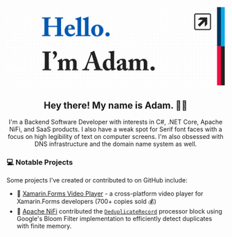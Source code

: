 ## [![](https://github.com/adamfisher/adamfisher/blob/master/images/bio-header.png)](https://www.adams.life)

<h2 align="center">Hey there! My name is Adam. 👋🤓</h2>

<p align="center">I'm a Backend Software Developer with interests in C#, .NET Core, Apache NiFi, and SaaS products.
I also have a weak spot for Serif font faces with a focus on high legibility of text on computer screens. I'm also obsessed with DNS infrastructure and the domain name system as well.</p>

### 💻 Notable Projects

Some projects I've created or contributed to on GitHub include:

- 🚀 [Xamarin.Forms Video Player](https://github.com/adamfisher/Xamarin.Forms.VideoPlayer) - a cross-platform video player for Xamarin.Forms developers (700+ copies sold 💰)
- 🚀 [Apache NiFi](https://github.com/apache/nifi) contributed the [`DeduplicateRecord`](https://github.com/apache/nifi/blob/main/nifi-nar-bundles/nifi-standard-bundle/nifi-standard-processors/src/main/java/org/apache/nifi/processors/standard/DeduplicateRecord.java) processor block using Google's Bloom Filter implementation to efficiently detect duplicates with finite memory.



<!--
**adamfisher/adamfisher** is a ✨ _special_ ✨ repository because its `README.md` (this file) appears on your GitHub profile.

Here are some ideas to get you started:

- 🔭 I’m currently working on ...
- 🌱 I’m currently learning ...
- 👯 I’m looking to collaborate on ...
- 🤔 I’m looking for help with ...
- 💬 Ask me about ...
- 📫 How to reach me: ...
- 😄 Pronouns: ...
- ⚡ Fun fact: ...
-->
